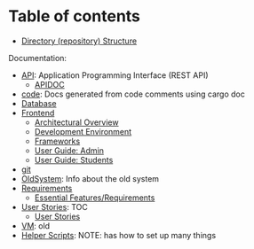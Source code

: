 # Table of contents

- [Directory (repository) Structure](repo_layout.md)

Documentation:

- [API](API): Application Programming Interface (REST API)
  - [APIDOC](API/APIDOC.md)
- [code](code/README.md): Docs generated from code comments using cargo doc
- [Database](Database/README.md)
- [Frontend](Frontend/README.md)
  - [Architectural Overview](Frontend/architecture.md)
  - [Development Environment](Frontend/environment.md)
  - [Frameworks](Frontend/frameworks.md)
  - [User Guide: Admin](Frontend/user_guide_admin.md)
  - [User Guide: Students](Frontend/user_guide_student.md)
- [git](git/README.md)
- [OldSystem](OldSystem/README.md): Info about the old system
- [Requirements](Requirements)
  - [Essential Features/Requirements](Requirements/requirements.md)
- [User Stories](UserStories/README.md): TOC
  - [User Stories](UserStories/userStory.md)
- [VM](VM/README.md): old
- [Helper Scripts](../helper_scripts/README.md): NOTE: has how to set up many things
